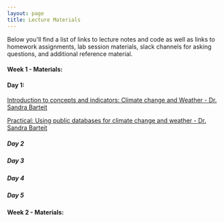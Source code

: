 ```yaml
---
layout: page
title: Lecture Materials
---
```


Below you'll find a list of links to lecture notes and code as well as links to homework assignments, lab session materials, slack channels for asking questions, and additional reference material. 




#### Week 1 - Materials:
<h4> Day 1:</h4>
<a href=" https://tropmed29-hyg.urz.uni-heidelberg.de/d/14d19744cfdc4c5eb4f8/" download> Introduction to concepts and indicators: Climate change and Weather - Dr. Sandra Barteit</a> <br>

<a href="https://ccfscourseukzn.github.io/PDFLectures/Evaluation Criteria for Climate Change and Weather Databases.docx" download> Practical: Using public databases for climate change and weather - Dr. Sandra Barteit</a> <br>


##### Day 2

##### Day 3

##### Day 4

##### Day 5

#### Week 2 - Materials:





